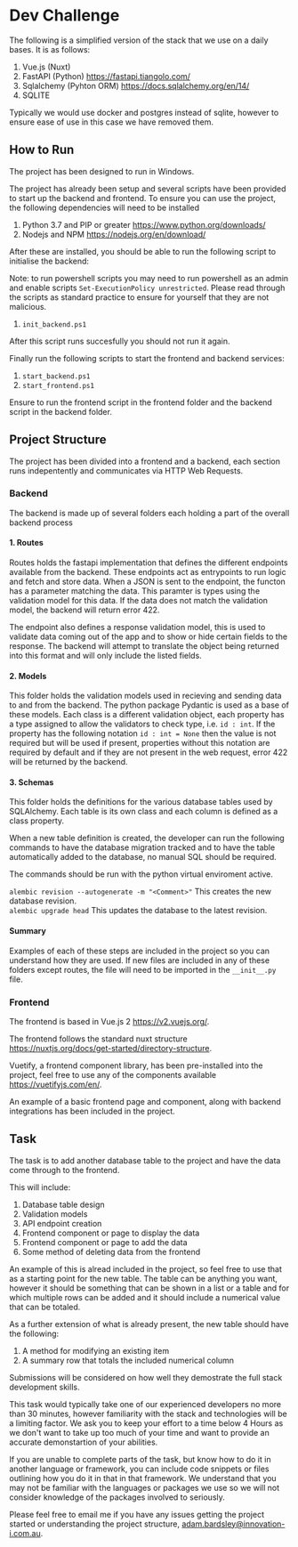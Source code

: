 # Dev Challenge

The following is a simplified version of the stack that we use on a daily bases. It is as follows:

1. Vue.js (Nuxt)
2. FastAPI (Python) https://fastapi.tiangolo.com/
3. Sqlalchemy (Pyhton ORM) https://docs.sqlalchemy.org/en/14/
4. SQLITE

Typically we would use docker and postgres instead of sqlite, however to ensure ease of use in this case we have removed them.

## How to Run

The project has been designed to run in Windows.

The project has already been setup and several scripts have been provided to start up the backend and frontend. To ensure you can use the project, the following dependencies will need to be installed

1. Python 3.7 and PIP or greater https://www.python.org/downloads/
2. Nodejs and NPM https://nodejs.org/en/download/

After these are installed, you should be able to run the following script to initialise the backend:

Note: to run powershell scripts you may need to run powershell as an admin and enable scripts `Set-ExecutionPolicy unrestricted`. Please read through the scripts as standard practice to ensure for yourself that they are not malicious.

1. `init_backend.ps1`

After this script runs succesfully you should not run it again.

Finally run the following scripts to start the frontend and backend services:

1. `start_backend.ps1`
2. `start_frontend.ps1`

Ensure to run the frontend script in the frontend folder and the backend script in the backend folder.

## Project Structure

The project has been divided into a frontend and a backend, each section runs indepentently and communicates via HTTP Web Requests.

### Backend

The backend is made up of several folders each holding a part of the overall backend process

#### 1. Routes

Routes holds the fastapi implementation that defines the different endpoints available from the backend. These endpoints act as entrypoints to run logic and fetch and store data. When a JSON is sent to the endpoint, the functon has a parameter matching the data. This paramter is types using the validation model for this data. If the data does not match the validation model, the backend will return error 422.

The endpoint also defines a response validation model, this is used to validate data coming out of the app and to show or hide certain fields to the response. The backend will attempt to translate the object being returned into this format and will only include the listed fields.

#### 2. Models

This folder holds the validation models used in recieving and sending data to and from the backend. The python package Pydantic is used as a base of these models. Each class is a different validation object, each property has a type assigned to allow the validators to check type, i.e. `id : int`. If the property has the following notation `id : int = None` then the value is not required but will be used if present, properties without this notation are required by default and if they are not present in the web request, error 422 will be returned by the backend.

#### 3. Schemas

This folder holds the definitions for the various database tables used by SQLAlchemy. Each table is its own class and each column is defined as a class property.

When a new table definition is created, the developer can run the following commands to have the database migration tracked and to have the table automatically added to the database, no manual SQL should be required.

The commands should be run with the python virtual enviroment active.

`alembic revision --autogenerate -m "<Comment>"` This creates the new database revision. <br>
`alembic upgrade head` This updates the database to the latest revision.

#### Summary

Examples of each of these steps are included in the project so you can understand how they are used. If new files are included in any of these folders except routes, the file will need to be imported in the `__init__.py` file.

### Frontend

The frontend is based in Vue.js 2 https://v2.vuejs.org/.

The frontend follows the standard nuxt structure https://nuxtjs.org/docs/get-started/directory-structure.

Vuetify, a frontend component library, has been pre-installed into the project, feel free to use any of the components available https://vuetifyjs.com/en/.

An example of a basic frontend page and component, along with backend integrations has been included in the project.

## Task

The task is to add another database table to the project and have the data come through to the frontend.

This will include:

1. Database table design
2. Validation models
3. API endpoint creation
4. Frontend component or page to display the data
5. Frontend component or page to add the data
6. Some method of deleting data from the frontend

An example of this is alread included in the project, so feel free to use that as a starting point for the new table. The table can be anything you want, however it should be something that can be shown in a list or a table and for which multiple rows can be added and it should include a numerical value that can be totaled.

As a further extension of what is already present, the new table should have the following:

1. A method for modifying an existing item
2. A summary row that totals the included numerical column

Submissions will be considered on how well they demostrate the full stack development skills.

This task would typically take one of our experienced developers no more than 30 minutes, however familiarity with the stack and technologies will be a limiting factor. We ask you to keep your effort to a time below 4 Hours as we don't want to take up too much of your time and want to provide an accurate demonstartion of your abilities.

If you are unable to complete parts of the task, but know how to do it in another language or framework, you can include code snippets or files outlining how you do it in that in that framework. We understand that you may not be familiar with the languages or packages we use so we will not consider knowledge of the packages involved to seriously.

Please feel free to email me if you have any issues getting the project started or understanding the project structure, adam.bardsley@innovation-i.com.au.

